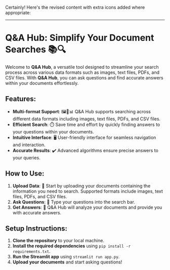 Certainly! Here's the revised content with extra icons added where appropriate:

---

# **Q&A Hub: Simplify Your Document Searches** 📚🔍

Welcome to **Q&A Hub**, a versatile tool designed to streamline your search process across various data formats such as images, text files, PDFs, and CSV files. With **Q&A Hub**, you can ask questions and find accurate answers within your documents effortlessly.

## **Features**:
- **Multi-format Support**: 🖼️📄📊 Q&A Hub supports searching across different data formats including images, text files, PDFs, and CSV files.
- **Efficient Search**: ⏱️ Save time and effort by quickly finding answers to your questions within your documents.
- **Intuitive Interface**: 🖥️ User-friendly interface for seamless navigation and interaction.
- **Accurate Results**: ✔️ Advanced algorithms ensure precise answers to your queries.

## **How to Use**:
1. **Upload Data**: 📁 Start by uploading your documents containing the information you need to search. Supported formats include images, text files, PDFs, and CSV files.
2. **Ask Questions**: 💬 Type your questions into the search bar.
3. **Get Answers**: 🎉 Q&A Hub will analyze your documents and provide you with accurate answers.

## **Setup Instructions**:
1. **Clone the repository** to your local machine.
2. **Install the required dependencies** using `pip install -r requirements.txt`.
3. **Run the Streamlit app** using `streamlit run app.py`.
4. **Upload your documents** and start asking questions!
